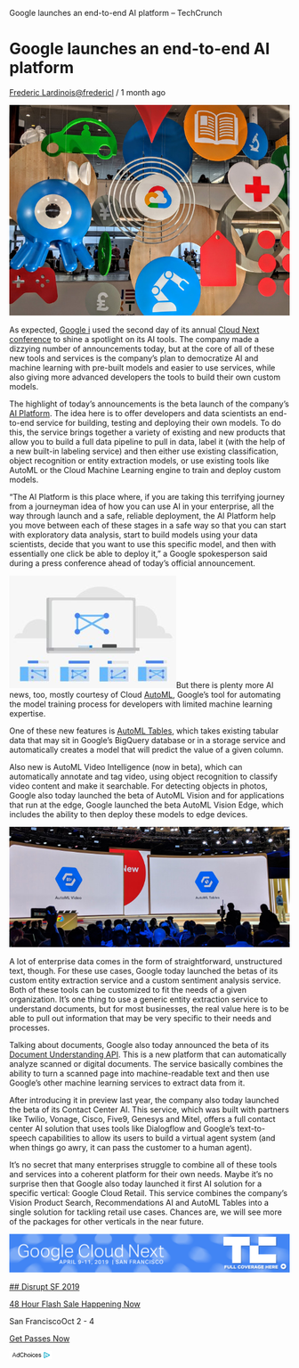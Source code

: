 Google launches an end-to-end AI platform – TechCrunch

# Google launches an end-to-end AI platform

[Frederic Lardinois](https://techcrunch.com/author/frederic-lardinois/)[@fredericl](https://twitter.com/fredericl) / 1 month ago

![00000IMG_00000_BURST20190409162701416_COVER.jpg](../_resources/83722f1cccc65420b8efdb7a65ef29cb.jpg)

As expected, [Google i](https://crunchbase.com/organization/google) used the second day of its annual [Cloud Next conference](https://techcrunch.com/tag/google-cloud-next-2019/) to shine a spotlight on its AI tools. The company made a dizzying number of announcements today, but at the core of all of these new tools and services is the company’s plan to democratize AI and machine learning with pre-built models and easier to use services, while also giving more advanced developers the tools to build their own custom models.

The highlight of today’s announcements is the beta launch of the company’s [AI Platform](https://cloud.google.com/ai-platform/). The idea here is to offer developers and data scientists an end-to-end service for building, testing and deploying their own models. To do this, the service brings together a variety of existing and new products that allow you to build a full data pipeline to pull in data, label it (with the help of a new built-in labeling service) and then either use existing classification, object recognition or entity extraction models, or use existing tools like AutoML or the Cloud Machine Learning engine to train and deploy custom models.

“The AI Platform is this place where, if you are taking this terrifying journey from a journeyman idea of how you can use AI in your enterprise, all the way through launch and a safe, reliable deployment, the AI Platform help you move between each of these stages in a safe way so that you can start with exploratory data analysis, start to build models using your data scientists, decide that you want to use this specific model, and then with essentially one click be able to deploy it,” a Google spokesperson said during a press conference ahead of today’s official announcement.

![automl.jpg](../_resources/9f336899cfd668284f06bc2b5d0721f9.jpg)But there is plenty more AI news, too, mostly courtesy of Cloud [AutoML](https://cloud.google.com/automl/), Google’s tool for automating the model training process for developers with limited machine learning expertise.

One of these new features is [AutoML Tables](https://cloud.google.com/blog/products/data-analytics/google-cloud-smart-analytics-accelerates-your-business-transformation), which takes existing tabular data that may sit in Google’s BigQuery database or in a storage service and automatically creates a model that will predict the value of a given column.

Also new is AutoML Video Intelligence (now in beta), which can automatically annotate and tag video, using object recognition to classify video content and make it searchable. For detecting objects in photos, Google also today launched the beta of AutoML Vision and for applications that run at the edge, Google launched the beta AutoML Vision Edge, which includes the ability to then deploy these models to edge devices.

[![IMG_20190410_095309.jpg](../_resources/ba6be01b311d1b9067905ddfa5330aa8.jpg)](https://techcrunch.com/wp-content/uploads/2019/04/IMG_20190410_095309.jpg)

A lot of enterprise data comes in the form of straightforward, unstructured text, though. For these use cases, Google today launched the betas of its custom entity extraction service and a custom sentiment analysis service. Both of these tools can be customized to fit the needs of a given organization. It’s one thing to use a generic entity extraction service to understand documents, but for most businesses, the real value here is to be able to pull out information that may be very specific to their needs and processes.

Talking about documents, Google also today announced the beta of its [Document Understanding API](https://cloud.google.com/solutions/document-understanding/). This is a new platform that can automatically analyze scanned or digital documents. The service basically combines the ability to turn a scanned page into machine-readable text and then use Google’s other machine learning services to extract data from it.

After introducing it in preview last year, the company also today launched the beta of its Contact Center AI. This service, which was built with partners like Twilio, Vonage, Cisco, Five9, Genesys and Mitel, offers a full contact center AI solution that uses tools like Dialogflow and Google’s text-to-speech capabilities to allow its users to build a virtual agent system (and when things go awry, it can pass the customer to a human agent).

It’s no secret that many enterprises struggle to combine all of these tools and services into a coherent platform for their own needs. Maybe it’s no surprise then that Google also today launched it first AI solution for a specific vertical: Google Cloud Retail. This service combines the company’s Vision Product Search, Recommendations AI and AutoML Tables into a single solution for tackling retail use cases. Chances are, we will see more of the packages for other verticals in the near future.

[![google-cloud-next-2019-banner.png](../_resources/2b1750e9e07415a16475d484a630517c.png)](https://techcrunch.com/tag/google-cloud-next-2019)

[## Disrupt SF 2019](https://techcrunch.com/events/disrupt-sf-2019/?ref=rightrailpromo#tickets)

[48 Hour Flash Sale Happening Now](https://techcrunch.com/events/disrupt-sf-2019/?ref=rightrailpromo#tickets)

San FranciscoOct 2 - 4

[Get Passes Now](https://techcrunch.com/events/disrupt-sf-2019/?ref=rightrailpromo#tickets)

[![adchoices.png](../_resources/eec84c9335d53d358f4b61c925c376e9.png)](http://adinfo.aol.com/)